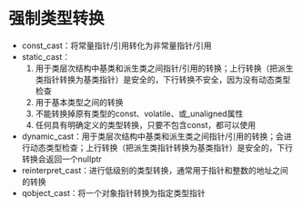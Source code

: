 # 强制类型转换

- const_cast：将常量指针/引用转化为非常量指针/引用
- static_cast：
  1. 用于类层次结构中基类和派生类之间指针/引用的转换；上行转换（把派生类指针转换为基类指针）是安全的，下行转换不安全，因为没有动态类型检查
  2. 用于基本类型之间的转换
  3. 不能转换掉原有类型的const、volatile、或_unaligned属性
  4. 任何具有明确定义的类型转换，只要不包含const，都可以使用
- dynamic_cast：用于类层次结构中基类和派生类之间指针/引用的转换；会进行动态类型检查；上行转换（把派生类指针转换为基类指针）是安全的，下行转换会返回一个nullptr
- reinterpret_cast：进行低级别的类型转换，通常用于指针和整数的地址之间的转换
- qobject_cast：将一个对象指针转换为指定类型指针